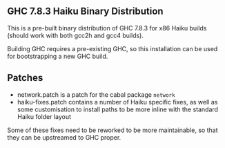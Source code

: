 GHC 7.8.3 Haiku Binary Distribution
-----------------------------------

This is a pre-built binary distribution of GHC 7.8.3 for
x86 Haiku builds (should work with both gcc2h and gcc4 builds).

Building GHC requires a pre-existing GHC, so this installation
can be used for bootstrapping a new GHC build.

Patches
-------

- network.patch is a patch for the cabal package `network`
- haiku-fixes.patch contains a number of Haiku specific fixes,
  as well as some customisation to install paths to be more
  inline with the standard Haiku folder layout

Some of these fixes need to be reworked to be more maintainable,
so that they can be upstreamed to GHC proper.

